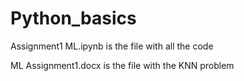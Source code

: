 # Python_basics

Assignment1 ML.ipynb is the file with all the code

ML Assignment1.docx is the file with the KNN problem
